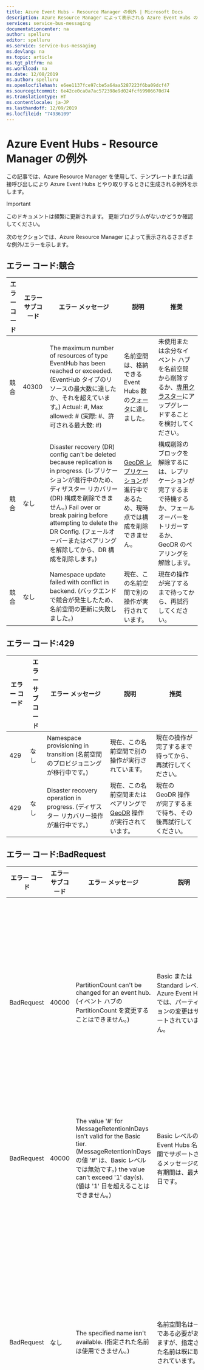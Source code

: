 ```yaml
---
title: Azure Event Hubs - Resource Manager の例外 | Microsoft Docs
description: Azure Resource Manager によって表示される Azure Event Hubs の例外と推奨されるアクションの一覧。
services: service-bus-messaging
documentationcenter: na
author: spelluru
editor: spelluru
ms.service: service-bus-messaging
ms.devlang: na
ms.topic: article
ms.tgt_pltfrm: na
ms.workload: na
ms.date: 12/08/2019
ms.author: spelluru
ms.openlocfilehash: e6ee1137fce97cbe5a64aa5287223f6ba09dcf47
ms.sourcegitcommit: 6e42ce0ca0a7ac572398e9d024fcf69906670d74
ms.translationtype: HT
ms.contentlocale: ja-JP
ms.lasthandoff: 12/09/2019
ms.locfileid: "74936109"
---
```

# <a name="azure-event-hubs---resource-manager-exceptions"></a>Azure Event Hubs - Resource Manager の例外
この記事では、Azure Resource Manager を使用して、テンプレートまたは直接呼び出しにより Azure Event Hubs とやり取りするときに生成される例外を示します。

> [!IMPORTANT]
> このドキュメントは頻繁に更新されます。 更新プログラムがないかどうか確認してください。

次のセクションでは、Azure Resource Manager によって表示されるさまざまな例外/エラーを示します。

## <a name="error-code-conflict"></a>エラー コード:競合

| エラー コード | エラー サブコード | エラー メッセージ | 説明 | 推奨 |
| ---------- | ------------- | ------------- | ----------- | -------------- |
| 競合 | 40300 | The maximum number of resources of type EventHub has been reached or exceeded. (EventHub タイプのリソースの最大数に達したか、それを超えています。) Actual: #, Max allowed: # (実際: #、許可される最大数: #) | 名前空間は、格納できる Event Hubs 数の[クォータ](event-hubs-quotas.md)に達しました。 | 未使用または余分なイベント ハブを名前空間から削除するか、[専用クラスター](event-hubs-dedicated-overview.md)にアップグレードすることを検討してください。 |
| 競合 | なし | Disaster recovery (DR) config can't be deleted because replication is in progress. (レプリケーションが進行中のため、ディザスター リカバリー (DR) 構成を削除できません。) Fail over or break pairing before attempting to delete the DR Config. (フェールオーバーまたはペアリングを解除してから、DR 構成を削除します。) | [GeoDR レプリケーション](event-hubs-geo-dr.md)が進行中であるため、現時点では構成を削除できません。 | 構成削除のブロックを解除するには、レプリケーションが完了するまで待機するか、フェールオーバーをトリガーするか、GeoDR のペアリングを解除します。 |
| 競合 | なし | Namespace update failed with conflict in backend. (バックエンドで競合が発生したため、名前空間の更新に失敗しました。) | 現在、この名前空間で別の操作が実行されています。 | 現在の操作が完了するまで待ってから、再試行してください。 |

## <a name="error-code-429"></a>エラー コード:429

| エラー コード | エラー サブコード | エラー メッセージ | 説明 | 推奨 |
| ---------- | ------------- | ------------- | ----------- | -------------- |
| 429 | なし | Namespace provisioning in transition (名前空間のプロビジョニングが移行中です。) | 現在、この名前空間で別の操作が実行されています。 | 現在の操作が完了するまで待ってから、再試行してください。 |
| 429 | なし | Disaster recovery operation in progress. (ディザスター リカバリー操作が進行中です。) | 現在、この名前空間またはペアリングで [GeoDR](event-hubs-geo-dr.md) 操作が実行されています。 | 現在の GeoDR 操作が完了するまで待ち、その後再試行してください。 |

## <a name="error-code-badrequest"></a>エラー コード:BadRequest

| エラー コード | エラー サブコード | エラー メッセージ | 説明 | 推奨 |
| ---------- | ------------- | ------------- | ----------- | -------------- |
| BadRequest | 40000 | PartitionCount can't be changed for an event hub. (イベント ハブの PartitionCount を変更することはできません。) | Basic または Standard レベルの Azure Event Hubs では、パーティションの変更はサポートされていません。 | Basic または Standard レベルの名前空間で必要な数のパーティションを使用した新しいイベント ハブを作成します。 パーティション スケールアウトは[専用クラスター](event-hubs-dedicated-overview.md)に対してサポートされています。 |
| BadRequest | 40000 | The value '#' for MessageRetentionInDays isn't valid for the Basic tier. (MessageRetentionInDays の値 '#' は、Basic レベルでは無効です。) the value can't exceed '1' day(s). (値は '1' 日を超えることはできません。) | Basic レベルの Event Hubs 名前空間でサポートされるメッセージの保有期間は、最大 1 日です。 | メッセージの保有期間が 1 日以上必要な場合は、[標準 Event Hubs 名前空間](event-hubs-create.md)を作成します。 | 
| BadRequest | なし | The specified name isn't available. (指定された名前は使用できません。) | 名前空間名は一意である必要がありますが、指定された名前は既に取得されています。 | 指定した名前の既存の名前空間の所有者である場合は、それを削除することで、データが失われます。 次に、同じ名前でもう一度やり直してください。 名前空間を削除することが安全でない (または所有者ではない) 場合は、別の名前空間名を選択します。 |
| BadRequest | なし | The specified subscription has reached its quota of namespaces. (指定されたサブスクリプションは、名前空間のクォータに達しました。) | サブスクリプションは、保持できる名前空間の数の[クォータ](event-hubs-quotas.md)に達しました。 | このサブスクリプションで使用されていない名前空間を削除するか、別のサブスクリプションを作成するか、[専用クラスター](event-hubs-dedicated-overview.md)にアップグレードすることを検討してください。 |
| BadRequest | なし | Can't update a namespace that is secondary (セカンダリ名前空間は更新できません) | [GeoDR ペアリング](event-hubs-geo-dr.md)のセカンダリ名前空間であるため、名前空間を更新できません。 | 必要に応じて、代わりにこのペアリングでプライマリ名前空間に変更を加えます。 それ以外の場合は、GeoDR のペアリングを解除して変更を行います。 |
| BadRequest | なし | Can't set Auto-Inflate in basic SKU (Basic SKU では自動インフレを設定できません) | Basic レベルの Event Hubs 名前空間で自動インフレを有効にすることはできません。 | 名前空間で[自動インフレ](event-hubs-auto-inflate.md)を有効にするには、Standard レベルであることを確認します。 |
| BadRequest | なし | There isn't enough capacity to create the namespace. (名前空間を作成するのに十分な容量がありません。) Contact your Event Hubs administrator. (Event Hubs 管理者に連絡してください。) | 選択したリージョンは容量の上限に達しているため、名前空間を追加で作成することはできません。 | 名前空間を格納する別のリージョンを選択します。 |
| BadRequest | なし | The operation can't be done on entity type 'ConsumerGroup' because the namespace 'namespace name' is using 'Basic' tier. (名前空間 'namespace name' が 'Basic' レベルを使用しているため、エンティティ型 'ConsumerGroup' に対して操作を実行できません。)  | Basic レベルの Event Hubs 名前空間には、1 つのコンシューマー グループの [クォータ] (event-hubs-quotas.md#event-hubs-basic-and-standard---quotas-and-limits) があります (既定)。 コンシューマー グループの作成はサポートされていません。 | 既定のコンシューマー グループ ($Default) を引き続き使用するか、さらに必要な場合は、代わりに Standard レベルの Event Hubs 名前空間を使用することを検討してください。 | 
| BadRequest | なし | The namespace 'namespace name' doesn't exist. (名前空間 '<名前空間名>' は存在しません。) | 指定された名前空間が見つかりませんでした。 | 名前空間の名前が正しいことと、サブスクリプションに存在することを確認してください。 存在しない場合は、[Event Hubs 名前空間を作成します](event-hubs-create.md)。 | 
| BadRequest | なし | The location property of the resource doesn't match its containing Namespace. (名前空間と含まれているリソースのロケーション プロパティが一致しません。) | イベント ハブが名前空間のリージョンと一致しなかったため、特定のリージョンでイベント ハブの作成に失敗しました。 | 名前空間と同じリージョンにイベント ハブを作成してみてください。 | 

## <a name="error-code-internal-server-error"></a>エラー コード:内部サーバー エラー

| エラー コード | エラー サブコード | エラー メッセージ | 説明 | 推奨 |
| ---------- | ------------- | ------------- | ----------- | -------------- |
| 内部サーバー エラー | なし | 内部サーバー エラー。 | Event Hubs サービスで内部エラーが発生しました。 | 失敗した操作を再試行してください。 操作が引き続き失敗する場合は、サポートにお問い合わせください。 |